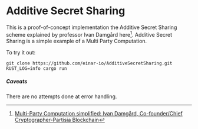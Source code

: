 # Additive Secret Sharing

This is a proof-of-concept implementation the Additive Secret Sharing scheme
explained by professor Ivan Damgård here[^1].  Additive Secret Sharing is a
simple example of a Multi Party Computation.

To try it out:

    git clone https://github.com/einar-io/AdditiveSecretSharing.git
    RUST_LOG=info cargo run


##### Caveats

There are no attempts done at error handling.


[^1]: [Multi-Party Computation simplified: Ivan Damgård, Co-founder/Chief
Cryptographer-Partisia Blockchain](https://www.youtube.com/watch?v=vRVudJADQLk)
